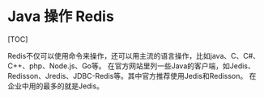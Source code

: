 # Java 操作 Redis

[TOC]

Redis不仅可以使用命令来操作，还可以用主流的语言操作，比如java、C、C#、C++、php、Node.js、Go等。 在官方网站里列一些Java的客户端，如Jedis、Redisson、Jredis、JDBC-Redis等。其中官方推荐使用Jedis和Redisson。 在企业中用的最多的就是Jedis。

